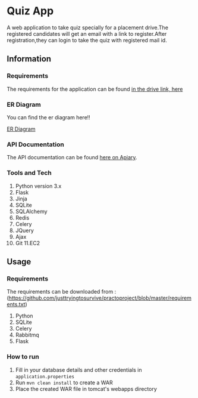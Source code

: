 # Quiz App
A web application to take quiz specially for a placement drive.The registered candidates will get an email with a link to register.After registration,they can login to take the quiz with registered mail id.

## Information

### Requirements

The requirements for the application can be found [in the drive link, here](https://docs.google.com/document/d/1e0ACrY5O1brUFhx5Dj6SN5YBcXShyoyD4OOHvOBqZkA/edit)

### ER Diagram

You can find the er diagram here!!

[ER Diagram](https://github.com/MariyaBosy/practoproject/blob/master/erdiagram.pdf)

### API Documentation

The API documentation can be found [here on Apiary](http://docs.jedicarpool.apiary.io).

### Tools and Tech

1. Python version 3.x
2. Flask
3. Jinja
4. SQLite
5. SQLAlchemy
6. Redis
7. Celery
8. JQuery
9. Ajax
10. Git
11.EC2

## Usage

### Requirements

The requirements can be downloaded from :(https://github.com/justtryingtosurvive/practoproject/blob/master/requirements.txt)

1. Python
2. SQLite
3. Celery
4. Rabbitmq
5. Flask


### How to run

1. Fill in your database details and other credentials in `application.properties`
2. Run `mvn clean install` to create a WAR
3. Place the created WAR file in tomcat's webapps directory


